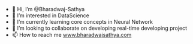 - 👋 Hi, I’m @Bharadwaj-Sathya
- 👀 I’m interested in DataScience
- 🌱 I’m currently learning core concepts in Neural Network
- 💞️ I’m looking to collaborate on developing real-time developing project
- 📫 How to reach me www.bharadwajsathya.com

<!---
Bharadwaj-Sathya/Bharadwaj-Sathya is a ✨ special ✨ repository because its `README.md` (this file) appears on your GitHub profile.
You can click the Preview link to take a look at your changes.
--->
